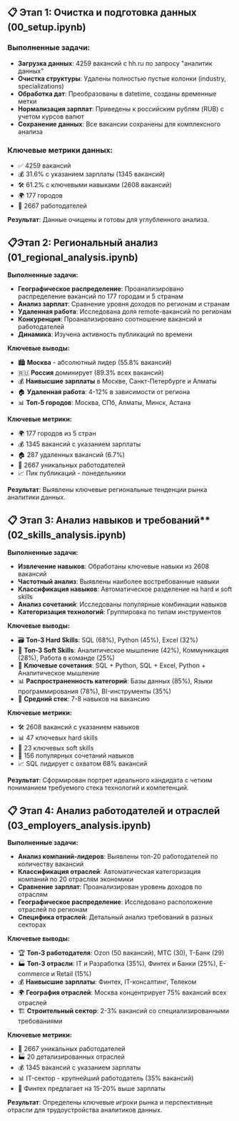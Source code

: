 ## 📋 Этап 1: Очистка и подготовка данных (00_setup.ipynb)

### Выполненные задачи:
- **Загрузка данных**: 4259 вакансий с hh.ru по запросу "аналитик данных"
- **Очистка структуры**: Удалены полностью пустые колонки (industry, specializations)
- **Обработка дат**: Преобразованы в datetime, созданы временные метки
- **Нормализация зарплат**: Приведены к российским рублям (RUB) с учетом курсов валют
- **Сохранение данных**: Все вакансии сохранены для комплексного анализа

### Ключевые метрики данных:
- ✅ 4259 вакансий
- 💰 31.6% с указанием зарплаты (1345 вакансий)
- 🛠️ 61.2% с ключевыми навыками (2608 вакансий)
- 🌍 177 городов
- 🏢 2667 работодателей

**Результат**: Данные очищены и готовы для углубленного анализа.

## 📋Этап 2: Региональный анализ (01_regional_analysis.ipynb)

**Выполненные задачи:**
- **Географическое распределение**: Проанализировано распределение вакансий по 177 городам и 5 странам
- **Анализ зарплат**: Сравнение уровня доходов по регионам и странам  
- **Удаленная работа**: Исследована доля remote-вакансий по регионам
- **Конкуренция**: Проанализировано соотношение вакансий и работодателей
- **Динамика**: Изучена активность публикаций по времени

**Ключевые выводы:**
- 🏙️ **Москва** - абсолютный лидер (55.8% вакансий)
- 🇷🇺 **Россия** доминирует (89.3% всех вакансий)
- 💰 **Наивысшие зарплаты** в Москве, Санкт-Петербурге и Алматы
- 🏠 **Удаленная работа**: 4-12% в зависимости от региона
- 📊 **Топ-5 городов**: Москва, СПб, Алматы, Минск, Астана

**Ключевые метрики:**
- 🌍 177 городов из 5 стран
- 💰 1345 вакансий с указанием зарплаты
- 🏠 287 удаленных вакансий (6.7%)
- 🏢 2667 уникальных работодателей
- 📈 Пик публикаций - понедельники

**Результат**: Выявлены ключевые региональные тенденции рынка аналитики данных.

## 📋 Этап 3: Анализ навыков и требований** (02_skills_analysis.ipynb)

**Выполненные задачи:**
- **Извлечение навыков**: Обработаны ключевые навыки из 2608 вакансий
- **Частотный анализ**: Выявлены наиболее востребованные навыки
- **Классификация навыков**: Автоматическое разделение на hard и soft skills
- **Анализ сочетаний**: Исследованы популярные комбинации навыков
- **Категоризация технологий**: Группировка по типам инструментов

**Ключевые выводы:**
- 🗃️ **Топ-3 Hard Skills**: SQL (68%), Python (45%), Excel (32%)
- 💬 **Топ-3 Soft Skills**: Аналитическое мышление (42%), Коммуникация (28%), Работа в команде (25%)
- 🔗 **Ключевые сочетания**: SQL + Python, SQL + Excel, Python + Аналитическое мышление
- 📊 **Распространенность категорий**: Базы данных (85%), Языки программирования (78%), BI-инструменты (35%)
- 🎯 **Средний стек**: 7-8 навыков на вакансию

**Ключевые метрики:**
- 🛠️ 2608 вакансий с указанием навыков
- 📊 47 ключевых hard skills
- 💭 23 ключевых soft skills
- 🔄 156 популярных сочетаний навыков
- 📈 SQL лидирует с охватом 68% вакансий

**Результат**: Сформирован портрет идеального кандидата с четким пониманием требуемого стека технологий и компетенций.

## 📋 Этап 4: Анализ работодателей и отраслей (03_employers_analysis.ipynb)

**Выполненные задачи:**
- **Анализ компаний-лидеров**: Выявлены топ-20 работодателей по количеству вакансий
- **Классификация отраслей**: Автоматическая категоризация компаний по 20 отраслям экономики
- **Сравнение зарплат**: Проанализирован уровень доходов по отраслям
- **Географическое распределение**: Исследовано расположение отраслей по регионам
- **Специфика отраслей**: Детальный анализ требований в разных секторах

**Ключевые выводы:**
- 🏆 **Топ-3 работодателя**: Ozon (50 вакансий), МТС (30), Т-Банк (29)
- 🏭 **Топ-3 отрасли**: IT и Разработка (35%), Финтех и Банки (25%), E-commerce и Retail (15%)
- 💰 **Наивысшие зарплаты**: Финтех, IT-консалтинг, Телеком
- 🌍 **География отраслей**: Москва концентрирует 75% вакансий всех отраслей
- 🏗️ **Строительный сектор**: 2-3% вакансий со специализированными требованиями

**Ключевые метрики:**
- 🏢 2667 уникальных работодателей
- 🏭 20 детализированных отраслей
- 💰 1345 вакансий с указанием зарплаты
- 📊 IT-сектор - крупнейший работодатель (35% вакансий)
- 🎯 Финтех предлагает на 15-20% выше зарплаты

**Результат**: Определены ключевые игроки рынка и перспективные отрасли для трудоустройства аналитиков данных.
